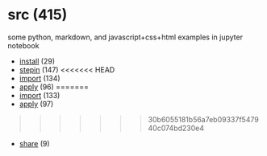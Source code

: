 # src (415)
some python, markdown, and javascript+css+html examples in jupyter notebook

+ [install](install/README.md) (29)
+ [stepin](stepin/README.md) (147)
<<<<<<< HEAD
+ [import](import/README.md) (134)
+ [apply](apply/README.md) (96)
=======
+ [import](import/README.md) (133)
+ [apply](apply/README.md) (97)
>>>>>>> 30b6055181b56a7eb09337f547940c074bd230e4
+ [share](share/README.md) (9)
